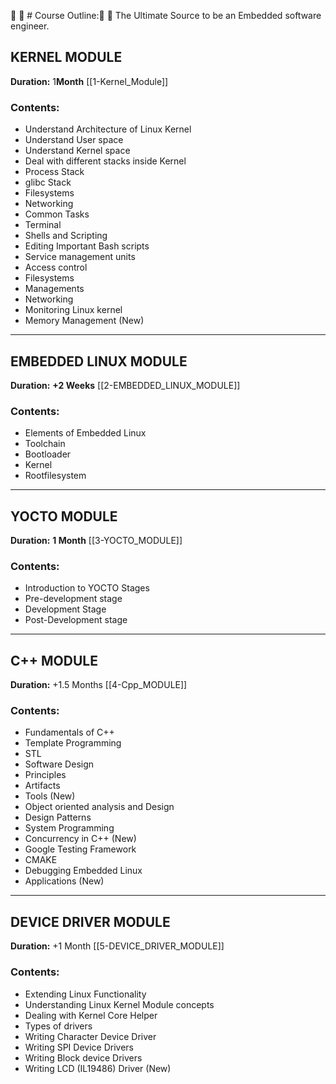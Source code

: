🐧 🗿 # Course Outline:🐧 🗿
The Ultimate Source to be an Embedded software engineer.

## KERNEL MODULE
**Duration:** 1**Month** [[1-Kernel_Module]]

### Contents:
-  Understand Architecture of Linux Kernel
-  Understand User space
-  Understand Kernel space
-  Deal with different stacks inside Kernel
-  Process Stack
-  glibc Stack
-  Filesystems
-  Networking
-  Common Tasks
-  Terminal
-  Shells and Scripting
-  Editing Important Bash scripts
-  Service management units
-  Access control
-  Filesystems
-  Managements
-  Networking
-  Monitoring Linux kernel
-  Memory Management (New)

---

## EMBEDDED LINUX MODULE
**Duration:** **+2 Weeks** [[2-EMBEDDED_LINUX_MODULE]]

### Contents:
-  Elements of Embedded Linux
-  Toolchain
-  Bootloader
-  Kernel
-  Rootfilesystem

---

## YOCTO MODULE
**Duration:** **1 Month** [[3-YOCTO_MODULE]]

### Contents:
- Introduction to YOCTO Stages
- Pre-development stage
- Development Stage
- Post-Development stage

---

## C++ MODULE
**Duration:** +1.5 Months [[4-Cpp_MODULE]]

### Contents:
-  Fundamentals of C++
-  Template Programming
-  STL
-  Software Design
-  Principles
-  Artifacts
-  Tools (New)
-  Object oriented analysis and Design
-  Design Patterns
-  System Programming
-  Concurrency in C++ (New)
-  Google Testing Framework
-  CMAKE
-  Debugging Embedded Linux
-  Applications (New)

---

## DEVICE DRIVER MODULE
**Duration:** +1 Month [[5-DEVICE_DRIVER_MODULE]]

### Contents:
-  Extending Linux Functionality
-  Understanding Linux Kernel Module concepts
-  Dealing with Kernel Core Helper
-  Types of drivers
-  Writing Character Device Driver
-  Writing SPI Device Drivers
-  Writing Block device Drivers
-  Writing LCD (IL19486) Driver (New)
